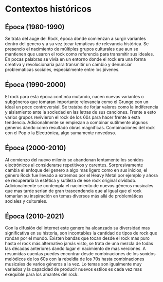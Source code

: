 # Contextos históricos

## Época (1980-1990)
Se trata del auge del Rock, época donde comienzan a surgir variantes dentro del genero y a su vez tocar temáticas de relevancia histórica. Se presencio el nacimiento de múltiples grupos culturales que aun se mantienen que usaron el rock como referencia para transmitir sus ideales. En pocas palabras se vivía en un entorno donde el rock era una forma creativa y revolucionaria para transmitir un cambio y denunciar problemáticas sociales, especialmente entre los jóvenes.

## Época (1990-2000)
El rock para esta época continúa mutando, nacen nuevas variantes o subgéneros que tomaran importante relevancia como el Grunge con un ideal un poco controversial. Se trataba de forjar valores como la indiferencia y aislamiento ante la sociedad en las letras de sus canciones. Frente a esto varios grupos revivieron el rock de los 60s para hacer frente a esta tendencia. Adicionalmente se empiezan a combinar sutilmente algunos géneros dando como resultado obras magnificas. Combinaciones del rock con el Pop o la Electrónica, algo sumamente novedoso.  

## Época (2000-2010)
Al comienzo del nuevo milenio se abandonan lentamente los sonidos electrónicos al considerarse repetitivos y carentes. Sorpresivamente cambia el enfoque del genero a algo mas ligero como en sus inicios, el género Rock fue llevado a extremos por el Heavy Metal por ejemplo y ahora se recuperaría la estética y sutileza de ese rock original olvidado. Adicionalmente se contempla el nacimiento de nuevos géneros musicales que mas tarde serian de gran trascendencia que al igual que el rock tomarían su inspiración en temas diversos más allá de problemáticas sociales y culturales.

## Época (2010-2021)
Con la difusión del internet este genero ha alcanzado su diversidad mas significativa en su historia, son incontables la cantidad de tipos de rock que rondan por el mundo. Existen bandas que tocan desde el rock mas puro hasta el rock más alternativo jamás visto, se trata de una mezcla de todas las décadas anteriores dando lugar el nacimiento de mas versiones. A resumidas cuentas puedes encontrar desde combinaciones de los sonidos melódicos de los 60s con la rebeldía de los 70s hasta combinaciones musicales de varios géneros a la vez. Lo temas son igualmente muy variados y la capacidad de producir nuevos estilos es cada vez mas exequible para los amantes del rock.





